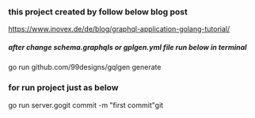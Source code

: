 ### this project created by follow below blog post
https://www.inovex.de/de/blog/graphql-application-golang-tutorial/

##### after change schema.graphqls or gplgen.yml file run below in terminal
go run github.com/99designs/gqlgen generate

### for run project just as below
go run server.gogit commit -m "first commit"git